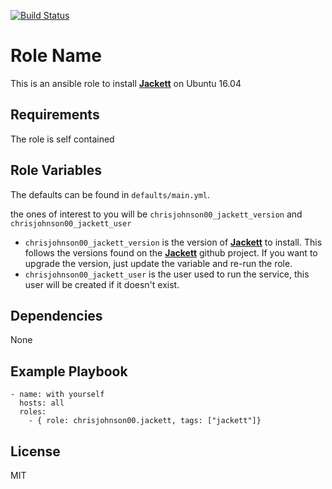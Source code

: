 [![Build Status](https://travis-ci.org/chrisjohnson00/ansible-role-jackett.svg?branch=master)](https://travis-ci.org/chrisjohnson00/ansible-role-jackett)

Role Name
=========

This is an ansible role to install [**Jackett**][1] on Ubuntu 16.04

Requirements
------------

The role is self contained

Role Variables
--------------

The defaults can be found in `defaults/main.yml`.

the ones of interest to you will be `chrisjohnson00_jackett_version` and `chrisjohnson00_jackett_user`
 
 - `chrisjohnson00_jackett_version` is the version of [**Jackett**][1] to install.  This follows the versions found on the [**Jackett**][1] github project.  If you want to upgrade the version, just update the variable and re-run the role.
 - `chrisjohnson00_jackett_user` is the user used to run the service, this user will be created if it doesn't exist.

Dependencies
------------

None

Example Playbook
----------------

    - name: with yourself
      hosts: all
      roles:
        - { role: chrisjohnson00.jackett, tags: ["jackett"]}

License
-------

MIT

 [1]: https://github.com/Jackett/Jackett